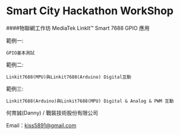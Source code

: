 # Smart City Hackathon WorkShop
####物聯網工作坊 MediaTek LinkIt™ Smart 7688 GPIO 應用

範例一:
```
GPIO基本測試
```
範例二:
```
Linkit7688(MPU)與Linkit7688(Arduino) Digital互動
```
範例三:
```
Linkit7688(Arduino)與Linkit7688(MPU) Digital & Analog & PWM 互動
```



何育誠(Danny) / 戰裝技術股份有限公司

Email：kiss5891@gmail.com
